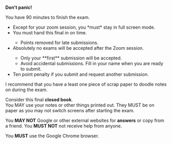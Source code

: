**Don't panic!**


You have 90 minutes to finish the exam.  
<ul>
<li>Except for your zoom session, you *must* stay in full screen mode.</li> 
<li>You must hand this final in on time.</li>
  <ul><li>Points removed for late submissions.</li></ul>
<li>Absolutely no exams will be accepted after the Zoom session.</li>
  <ul><li>Only your **first** submission will be accepted.</li>
   <li>Avoid accidental submissions. Fill in your name when you are ready to submit.</li></ul>
   <li>Ten point penalty if you submit and request another submission.</li></ul>
</ul>

I recommend that you have a least one piece of scrap paper to doodle notes
on during the exam.


Consider this final **closed book**.   
You MAY use your notes or other things printed out.
They MUST be on paper as you may not switch screens after starting the exam.

You **MAY NOT** Google or other external websites for **answers** or copy from a friend.
You **MUST NOT** not receive help from anyone.

You **MUST** use the Google Chrome browser.


